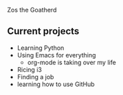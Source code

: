 Zos the Goatherd

## Current projects
* Learning Python
* Using Emacs for everything
  * org-mode is taking over my life
* Ricing i3
* Finding a job
* learning how to use GitHub


